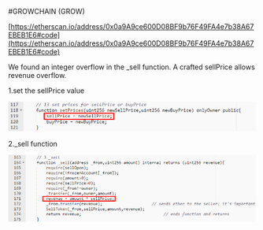 #GROWCHAIN (GROW)

[https://etherscan.io/address/0x0a9A9ce600D08BF9b76F49FA4e7b38A67EBEB1E6#code](https://etherscan.io/address/0x0a9A9ce600D08BF9b76F49FA4e7b38A67EBEB1E6#code)

We found an integer overflow in the _sell function. A crafted sellPrice allows revenue overflow.

1.set the sellPrice value

![](./1.png)

2._sell function

![](./2.png)